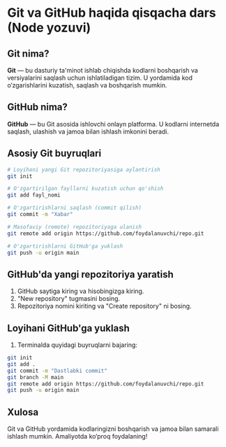 # Git va GitHub haqida qisqacha dars (Node yozuvi)

## Git nima?

**Git** — bu dasturiy ta'minot ishlab chiqishda kodlarni boshqarish va versiyalarini saqlash uchun ishlatiladigan tizim. U yordamida kod o‘zgarishlarini kuzatish, saqlash va boshqarish mumkin.

## GitHub nima?

**GitHub** — bu Git asosida ishlovchi onlayn platforma. U kodlarni internetda saqlash, ulashish va jamoa bilan ishlash imkonini beradi.

## Asosiy Git buyruqlari

```bash
# Loyihani yangi Git repozitoriyasiga aylantirish
git init

# O'zgartirilgan fayllarni kuzatish uchun qo'shish
git add fayl_nomi

# O'zgartirishlarni saqlash (commit qilish)
git commit -m "Xabar"

# Masofaviy (remote) repozitoriyaga ulanish
git remote add origin https://github.com/foydalanuvchi/repo.git

# O'zgartirishlarni GitHub'ga yuklash
git push -u origin main
```

## GitHub'da yangi repozitoriya yaratish

1. GitHub saytiga kiring va hisobingizga kiring.
2. "New repository" tugmasini bosing.
3. Repozitoriya nomini kiriting va "Create repository" ni bosing.

## Loyihani GitHub'ga yuklash

1. Terminalda quyidagi buyruqlarni bajaring:

```bash
git init
git add .
git commit -m "Dastlabki commit"
git branch -M main
git remote add origin https://github.com/foydalanuvchi/repo.git
git push -u origin main
```

## Xulosa

Git va GitHub yordamida kodlaringizni boshqarish va jamoa bilan samarali ishlash mumkin. Amaliyotda ko‘proq foydalaning!
